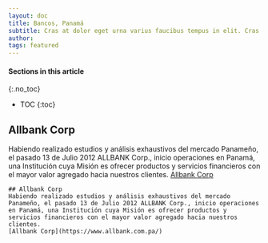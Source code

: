 ```yaml
---
layout: doc
title: Bancos, Panamá
subtitle: Cras at dolor eget urna varius faucibus tempus in elit. Cras a dui imperdiet, tempus metus quis, pharetra turpis.
author:
tags: featured
---
```


#### Sections in this article
{:.no_toc}
* TOC
{:toc}


## Allbank Corp
Habiendo realizado estudios y análisis exhaustivos del mercado Panameño, el pasado 13 de Julio 2012 ALLBANK Corp., inicio operaciones en Panamá, una Institución cuya Misión es ofrecer productos y servicios financieros con el mayor valor agregado hacia nuestros clientes.
[Allbank Corp](https://www.allbank.com.pa/)

```
## Allbank Corp
Habiendo realizado estudios y análisis exhaustivos del mercado Panameño, el pasado 13 de Julio 2012 ALLBANK Corp., inicio operaciones en Panamá, una Institución cuya Misión es ofrecer productos y servicios financieros con el mayor valor agregado hacia nuestros clientes.
[Allbank Corp](https://www.allbank.com.pa/)
```

